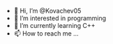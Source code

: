 - 👋 Hi, I’m @Kovachev05
- 👀 I’m interested in programming
- 🌱 I’m currently learning C++
- 📫 How to reach me ...

<!---
Kovachev05/Kovachev05 is a ✨ special ✨ repository because its `README.md` (this file) appears on your GitHub profile.
You can click the Preview link to take a look at your changes.
--->
